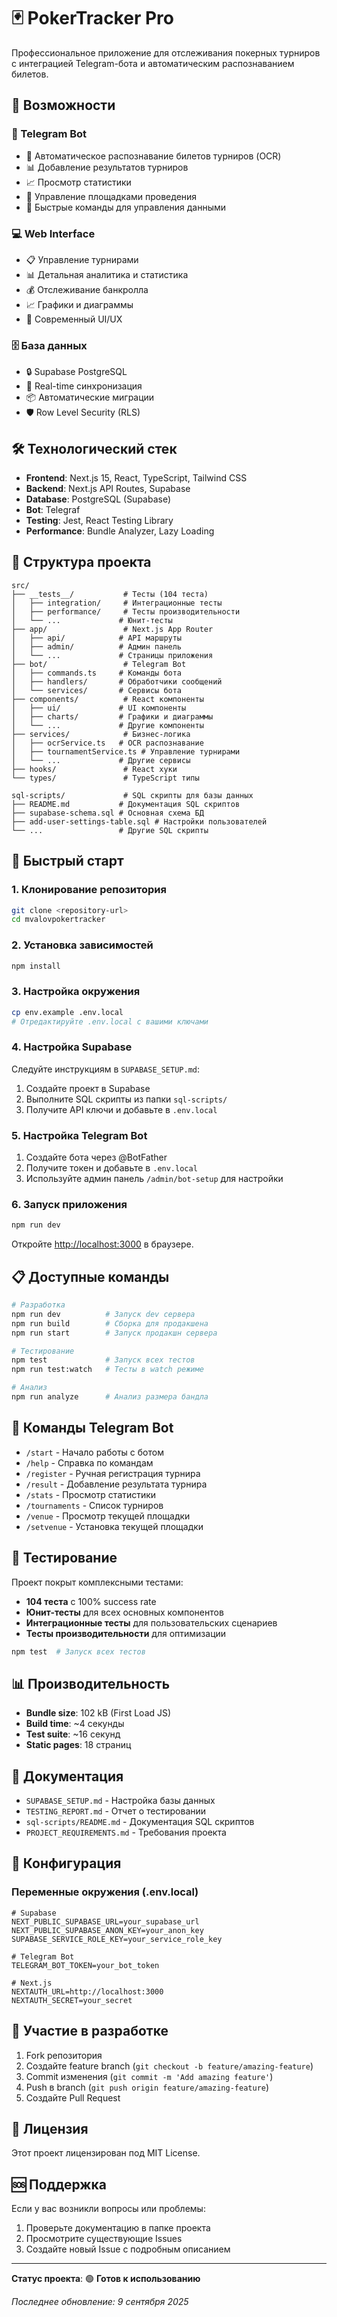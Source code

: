 # 🃏 PokerTracker Pro

Профессиональное приложение для отслеживания покерных турниров с интеграцией Telegram-бота и автоматическим распознаванием билетов.

## 🚀 Возможности

### 📱 Telegram Bot
- 🤖 Автоматическое распознавание билетов турниров (OCR)
- 📊 Добавление результатов турниров
- 📈 Просмотр статистики
- 🏨 Управление площадками проведения
- 🎯 Быстрые команды для управления данными

### 💻 Web Interface
- 📋 Управление турнирами
- 📊 Детальная аналитика и статистика
- 💰 Отслеживание банкролла
- 📈 Графики и диаграммы
- 🎨 Современный UI/UX

### 🗄️ База данных
- 🔒 Supabase PostgreSQL
- 🔄 Real-time синхронизация
- 📦 Автоматические миграции
- 🛡️ Row Level Security (RLS)

## 🛠️ Технологический стек

- **Frontend**: Next.js 15, React, TypeScript, Tailwind CSS
- **Backend**: Next.js API Routes, Supabase
- **Database**: PostgreSQL (Supabase)
- **Bot**: Telegraf
- **Testing**: Jest, React Testing Library
- **Performance**: Bundle Analyzer, Lazy Loading

## 📁 Структура проекта

```
src/
├── __tests__/           # Тесты (104 теста)
│   ├── integration/     # Интеграционные тесты
│   ├── performance/     # Тесты производительности
│   └── ...             # Юнит-тесты
├── app/                 # Next.js App Router
│   ├── api/            # API маршруты
│   ├── admin/          # Админ панель
│   └── ...             # Страницы приложения
├── bot/                 # Telegram Bot
│   ├── commands.ts     # Команды бота
│   ├── handlers/       # Обработчики сообщений
│   └── services/       # Сервисы бота
├── components/          # React компоненты
│   ├── ui/             # UI компоненты
│   ├── charts/         # Графики и диаграммы
│   └── ...             # Другие компоненты
├── services/            # Бизнес-логика
│   ├── ocrService.ts   # OCR распознавание
│   ├── tournamentService.ts # Управление турнирами
│   └── ...             # Другие сервисы
├── hooks/               # React хуки
└── types/               # TypeScript типы

sql-scripts/             # SQL скрипты для базы данных
├── README.md           # Документация SQL скриптов
├── supabase-schema.sql # Основная схема БД
├── add-user-settings-table.sql # Настройки пользователей
└── ...                 # Другие SQL скрипты
```

## 🚀 Быстрый старт

### 1. Клонирование репозитория
```bash
git clone <repository-url>
cd mvalovpokertracker
```

### 2. Установка зависимостей
```bash
npm install
```

### 3. Настройка окружения
```bash
cp env.example .env.local
# Отредактируйте .env.local с вашими ключами
```

### 4. Настройка Supabase
Следуйте инструкциям в `SUPABASE_SETUP.md`:
1. Создайте проект в Supabase
2. Выполните SQL скрипты из папки `sql-scripts/`
3. Получите API ключи и добавьте в `.env.local`

### 5. Настройка Telegram Bot
1. Создайте бота через @BotFather
2. Получите токен и добавьте в `.env.local`
3. Используйте админ панель `/admin/bot-setup` для настройки

### 6. Запуск приложения
```bash
npm run dev
```

Откройте [http://localhost:3000](http://localhost:3000) в браузере.

## 📋 Доступные команды

```bash
# Разработка
npm run dev          # Запуск dev сервера
npm run build        # Сборка для продакшена
npm run start        # Запуск продакшн сервера

# Тестирование
npm test             # Запуск всех тестов
npm run test:watch   # Тесты в watch режиме

# Анализ
npm run analyze      # Анализ размера бандла
```

## 🤖 Команды Telegram Bot

- `/start` - Начало работы с ботом
- `/help` - Справка по командам
- `/register` - Ручная регистрация турнира
- `/result` - Добавление результата турнира
- `/stats` - Просмотр статистики
- `/tournaments` - Список турниров
- `/venue` - Просмотр текущей площадки
- `/setvenue` - Установка текущей площадки

## 🧪 Тестирование

Проект покрыт комплексными тестами:

- **104 теста** с 100% success rate
- **Юнит-тесты** для всех основных компонентов
- **Интеграционные тесты** для пользовательских сценариев
- **Тесты производительности** для оптимизации

```bash
npm test  # Запуск всех тестов
```

## 📊 Производительность

- **Bundle size**: 102 kB (First Load JS)
- **Build time**: ~4 секунды
- **Test suite**: ~16 секунд
- **Static pages**: 18 страниц

## 📝 Документация

- `SUPABASE_SETUP.md` - Настройка базы данных
- `TESTING_REPORT.md` - Отчет о тестировании
- `sql-scripts/README.md` - Документация SQL скриптов
- `PROJECT_REQUIREMENTS.md` - Требования проекта

## 🔧 Конфигурация

### Переменные окружения (.env.local)
```env
# Supabase
NEXT_PUBLIC_SUPABASE_URL=your_supabase_url
NEXT_PUBLIC_SUPABASE_ANON_KEY=your_anon_key
SUPABASE_SERVICE_ROLE_KEY=your_service_role_key

# Telegram Bot
TELEGRAM_BOT_TOKEN=your_bot_token

# Next.js
NEXTAUTH_URL=http://localhost:3000
NEXTAUTH_SECRET=your_secret
```

## 🤝 Участие в разработке

1. Fork репозитория
2. Создайте feature branch (`git checkout -b feature/amazing-feature`)
3. Commit изменения (`git commit -m 'Add amazing feature'`)
4. Push в branch (`git push origin feature/amazing-feature`)
5. Создайте Pull Request

## 📄 Лицензия

Этот проект лицензирован под MIT License.

## 🆘 Поддержка

Если у вас возникли вопросы или проблемы:

1. Проверьте документацию в папке проекта
2. Просмотрите существующие Issues
3. Создайте новый Issue с подробным описанием

---

**Статус проекта**: 🟢 **Готов к использованию**

*Последнее обновление: 9 сентября 2025*